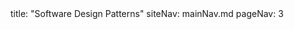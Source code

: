 <frontmatter>
title: "Software Design Patterns"
siteNav: mainNav.md
pageNav: 3
</frontmatter>

<include src="container-inPage-asFlat.md" boilerplate />
